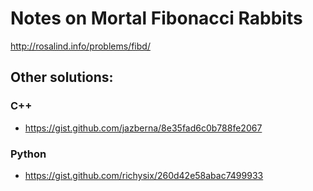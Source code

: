 # Notes on Mortal Fibonacci Rabbits

http://rosalind.info/problems/fibd/

## Other solutions:

### C++

* https://gist.github.com/jazberna/8e35fad6c0b788fe2067

### Python

* https://gist.github.com/richysix/260d42e58abac7499933
